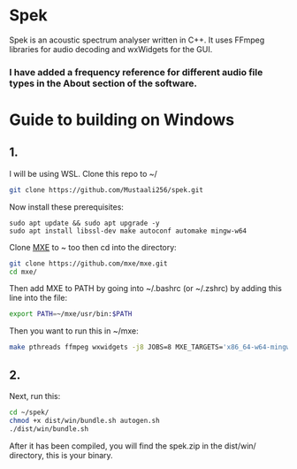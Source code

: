 # Spek

Spek is an acoustic spectrum analyser written in C++. It uses FFmpeg
libraries for audio decoding and wxWidgets for the GUI.

### I have added a frequency reference for different audio file types in the About section of the software.

# Guide to building on Windows
## 1.
I will be using WSL. Clone this repo to ~/
```bash
git clone https://github.com/Mustaali256/spek.git
```
Now install these prerequisites:
```
sudo apt update && sudo apt upgrade -y
sudo apt install libssl-dev make autoconf automake mingw-w64
```
Clone [MXE](https://github.com/mxe/mxe.git) to ~  too then cd into the directory:
```bash
git clone https://github.com/mxe/mxe.git
cd mxe/
```
Then add MXE to PATH by going into ~/.bashrc (or ~/.zshrc) by adding this line into the file:
```bash
export PATH=~/mxe/usr/bin:$PATH
```
Then you want to run this in ~/mxe:
```bash
make pthreads ffmpeg wxwidgets -j8 JOBS=8 MXE_TARGETS='x86_64-w64-mingw32.static'
```

## 2.
Next, run this:
```bash
cd ~/spek/
chmod +x dist/win/bundle.sh autogen.sh
./dist/win/bundle.sh
```

After it has been compiled, you will find the spek.zip in the dist/win/ directory, this is your binary.


